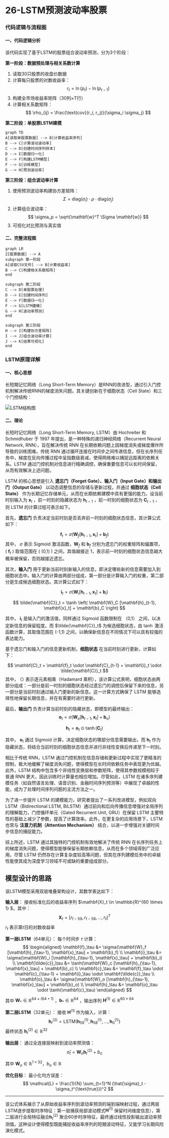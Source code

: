 # 26-LSTM预测波动率股票

### 代码逻辑与流程图

#### 一、代码逻辑分析
该代码实现了基于LSTM的股票组合波动率预测，分为3个阶段：

**第一阶段：数据预处理与相关系数计算**
1. 读取30只股票的收盘价数据
2. 计算每只股票的对数收益率：
   $$ r_t = \ln(p_t) - \ln(p_{t-1}) $$
3. 构建全市场收益率矩阵（30列×T行）
4. 计算相关系数矩阵：
   $$ \rho_{ij} = \frac{\text{cov}(r_i, r_j)}{\sigma_i \sigma_j} $$

**第二阶段：单股票LSTM建模**

```mermaid
graph TD
A[读取单股票数据] --> B[计算收益率序列]
B --> C[计算滚动波动率]
C --> D[创建时间序列样本]
D --> E[数据归一化]
E --> F[构建LSTM模型]
F --> G[训练模型]
G --> H[预测波动率]
```

**第三阶段：组合波动率计算**
1. 使用预测波动率构建协方差矩阵：
   $$ \Sigma = \text{diag}(\sigma_i) \cdot \rho \cdot \text{diag}(\sigma_j) $$
2. 计算组合波动率：
   $$ \sigma_p = \sqrt{\mathbf{w}^T \Sigma \mathbf{w}} $$
3. 可视化对比预测与真实值

#### 二、完整流程图
```mermaid
graph LR
Z[股票数据] --> A
subgraph 第一阶段
A[读取CSV文件] --> B[计算收益率]
B --> C[构建相关系数矩阵]
end

subgraph 第二阶段
C --> D[单股票处理]
D --> E[创建时间序列]
E --> F[数据归一化]
F --> G[LSTM建模]
G --> H[波动率预测]
end

subgraph 第三阶段
H --> I[构建协方差矩阵]
I --> J[组合波动率计算]
J --> K[结果可视化]
end
```

### LSTM原理详解

#### 一、核心思想
长短期记忆网络（Long Short-Term Memory）是RNN的改进型，通过引入门控机制解决传统RNN的梯度消失问题。其关键创新在于细胞状态（Cell State）和三个门控结构：

![LSTM结构图](https://miro.medium.com/v2/resize:fit:1400/1*goJVQs-p9kgLODFNyhl9zA.gif)

#### 二、理论



长短时记忆网络（Long Short-Term Memory, LSTM）由 Hochreiter 和 Schmidhuber 于 1997 年提出，是一种特殊的递归神经网络（Recurrent Neural Network, RNN），旨在解决传统 RNN 在长期依赖问题上因梯度消失或梯度爆炸所导致的训练困难。传统 RNN 通过循环连接在时间步之间传递信息，但在长序列任务中，梯度在反向传播过程中呈指数级衰减，使得网络难以捕捉远距离的依赖关系。LSTM 通过门控机制对信息进行精确调控，确保重要信息可以长时间保留，从而有效解决上述问题。  

LSTM 的核心思想是引入 **遗忘门（Forget Gate）、输入门（Input Gate）和输出门（Output Gate）** 以动态调整信息的存储与更新过程，并通过 **细胞状态（Cell State）** 作为长期记忆存储单元，从而在长期依赖建模中具有更强的能力。设当前时刻输入为  $\mathbf{x}_t$ ，前一时刻的隐藏状态为 $\mathbf{h}_{t-1}$ ，前一时刻的细胞状态为 $\mathbf{C}_{t-1}$ ，则 LSTM 的计算过程可表示如下。  

首先，**遗忘门** 负责决定当前时刻是否丢弃前一时刻的细胞状态信息，其计算公式如下：  

$$
\mathbf{f}_t = \sigma \left( \mathbf{W}_f [\mathbf{h}_{t-1}, \mathbf{x}_t] + \mathbf{b}_f \right)
$$
其中， $\sigma$ 表示 Sigmoid 激活函数，$\mathbf{W}_f$ 和 $\mathbf{b}_f$  分别为遗忘门的权重矩阵和偏置项，\( $\mathbf{f}_t$ \) 取值范围在 \( (0,1) \) 之间，其值越接近 1，表示前一时刻的细胞状态信息越大概率被保留，否则越接近遗忘。  

其次，**输入门** 用于更新当前时刻新输入的信息，即决定哪些新的信息需要加入到细胞状态中。输入门的计算由两部分组成，第一部分是计算输入门的权重，第二部分是生成候选细胞状态。其计算公式如下：

$$
\mathbf{i}_t = \sigma \left( \mathbf{W}_i [\mathbf{h}_{t-1}, \mathbf{x}_t] + \mathbf{b}_i \right)
$$

$$
\tilde{\mathbf{C}}_t = \tanh \left( \mathbf{W}_C [\mathbf{h}_{t-1}, \mathbf{x}_t] + \mathbf{b}_C \right)
$$

其中， $\mathbf{i}_t$ 是输入门的激活值，同样通过 Sigmoid 函数限制在 （0,1） 之间，以决定新信息的保留程度。而  $\tilde{\mathbf{C}}_t$ 为候选细胞状态，由  $\tanh$ 激活函数计算，其取值范围在 (-1,1)  之间，以确保新信息在不同情况下可以具有较强的表达能力。  

基于遗忘门和输入门的信息更新机制，**细胞状态** 在当前时刻进行更新，计算如下：

$$
\mathbf{C}_t = \mathbf{f}_t \odot \mathbf{C}_{t-1} + \mathbf{i}_t \odot \tilde{\mathbf{C}}_t
$$
其中， $\odot$ 表示逐元素相乘（Hadamard 乘积），该计算公式表明，细胞状态由两部分组成：一部分是前一时刻的细胞状态经过遗忘门的调控后保留下来的信息，另一部分是当前时刻通过输入门更新的新信息。这一计算方式确保了 LSTM 能够选择性地保留长期信息，并在有需要时进行更新。  

最后，**输出门** 负责计算当前时刻的隐藏状态，即模型的最终输出：
$$
\mathbf{o}_t = \sigma \left( \mathbf{W}_o [\mathbf{h}_{t-1}, \mathbf{x}_t] + \mathbf{b}_o \right)
$$

$$
\mathbf{h}_t = \mathbf{o}_t \odot \tanh(\mathbf{C}_t)
$$

其中， $\mathbf{o}_t$ 通过 Sigmoid 计算，决定细胞状态的哪部分信息需要输出，而  $\mathbf{h}_t$ 作为隐藏状态，将结合当前时刻的细胞状态信息并进行非线性变换后传递至下一时刻。  

相比于传统 RNN，LSTM 通过门控机制在信息存储和更新过程中实现了更精准的控制，极大地缓解了梯度消失问题，使得模型在长时间依赖任务中表现更为优越。此外，LSTM 结构中包含多个非线性变换层和参数矩阵，使得其参数规模相较于普通 RNN 更大，因此训练时计算量也相应增加。尽管如此，LSTM 在诸多序列建模任务（如自然语言处理、语音识别、金融时间序列预测等）中展现了卓越的性能，成为了处理时间序列问题的主流方法之一。  

为了进一步提升 LSTM 的建模能力，研究者提出了一系列改进模型，例如双向 LSTM（Bidirectional LSTM, BiLSTM）通过前向和后向传播信息增强对全局序列的理解能力，门控循环单元（Gated Recurrent Unit, GRU）在保留 LSTM 主要特性的基础上减少了参数，提高了计算效率。此外，在更复杂的应用场景下，LSTM 也常与 **注意力机制（Attention Mechanism）** 结合，以进一步增强对关键时间步信息的捕捉能力。  

综上所述，LSTM 通过其独特的门控机制有效地解决了传统 RNN 在长序列任务上的梯度消失问题，使得模型能够保留长期依赖信息，从而在多个领域得到广泛应用。尽管 LSTM 仍然存在计算复杂度较高等问题，但其在序列建模任务中的卓越性能使其成为深度学习领域不可或缺的重要组成部分。

## **模型设计的思路**



该LSTM模型采用双层堆叠架构设计，其数学表达如下：

**输入层**：
接收标准化后的收益率序列 $\mathbf{X}_t \in \mathbb{R}^{60 \times 1} $，其中：
$$
\mathbf{X}_t = [r_{t-59}, r_{t-58}, ..., r_t]^T
$$
 $r_t$ 表示第$t$日的对数收益率

**第一层LSTM**（64单元）：
每个时间步  $\tau$  计算：
$$
\begin{aligned}
\mathbf{f}_\tau &= \sigma(\mathbf{W}_f [\mathbf{h}_{\tau-1}, \mathbf{x}_\tau] + \mathbf{b}_f) \\
\mathbf{i}_\tau &= \sigma(\mathbf{W}_i [\mathbf{h}_{\tau-1}, \mathbf{x}_\tau] + \mathbf{b}_i) \\
\mathbf{\tilde{c}}_\tau &= \tanh(\mathbf{W}_c [\mathbf{h}_{\tau-1}, \mathbf{x}_\tau] + \mathbf{b}_c) \\
\mathbf{c}_\tau &= \mathbf{f}_\tau \odot \mathbf{c}_{\tau-1} + \mathbf{i}_\tau \odot \mathbf{\tilde{c}}_\tau \\
\mathbf{o}_\tau &= \sigma(\mathbf{W}_o [\mathbf{h}_{\tau-1}, \mathbf{x}_\tau] + \mathbf{b}_o) \\
\mathbf{h}_\tau &= \mathbf{o}_\tau \odot \tanh(\mathbf{c}_\tau)
\end{aligned}
$$

其中 $\mathbf{W}_* \in \mathbb{R}^{64 \times (64+1)}$ ，$\mathbf{b}_* \in \mathbb{R}^{64}$ ，输出序列 $\mathbf{H}^{(1)} \in \mathbb{R}^{60 \times 64}$ 

**第二层LSTM**（32单元）：
接收 $\mathbf{H}^{(1)}$ 作为输入，计算：
$$
\mathbf{h}_t^{(2)} = \text{LSTM}(\mathbf{h}_{59}^{(1)}, \mathbf{h}_{58}^{(1)}, ..., \mathbf{h}_0^{(1)})
$$
最终状态 $\mathbf{h}_t^{(2)} \in \mathbb{R}^{32}$

**输出层**：
通过全连接层映射到波动率预测值：
$$
\hat{\sigma}_t = \mathbf{W}_o \mathbf{h}_t^{(2)} + b_o
$$

其中  $\mathbf{W}_o \in \mathbb{R}^{1 \times 32} ，b_o \in \mathbb{R}$ 

**优化目标**：
最小化均方误差：
$$
\mathcal{L} = \frac{1}{N} \sum_{t=1}^N (\hat{\sigma}_t - \sigma_t^{\text{true}})^2
$$


---

该公式体系展示了从原始收益率序列到波动率预测的端到端映射过程，通过两层LSTM逐步提取时序特征：第一层捕获局部波动模式$\mathbf{H}^{(1)}$ 保留时间维度信息），第二层进行全局特征融合$\mathbf{h}_t^{(2)}$ 聚合60步时序特征，最终通过线性投影输出波动率预测值。这种设计使得模型既能捕捉收益率序列的短期波动特征，又能学习长期风险演化模式。

